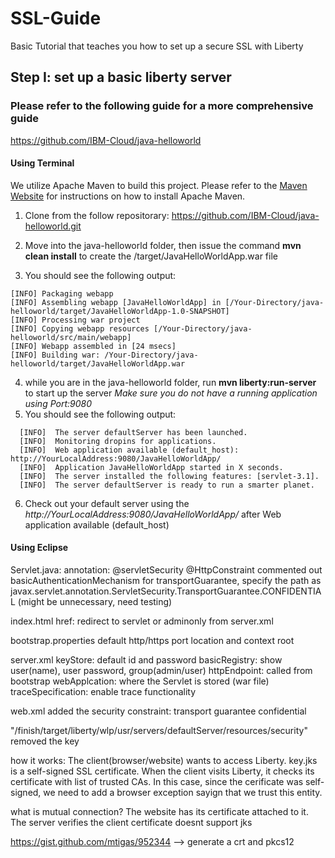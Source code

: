 # SSL-Guide
Basic Tutorial that teaches you how to set up a secure SSL with Liberty

## Step I: set up a basic liberty server

### Please refer to the following guide for a more comprehensive guide
  https://github.com/IBM-Cloud/java-helloworld
#### Using Terminal 
  We utilize Apache Maven to build this project. Please refer to the [Maven Website](http://maven.apache.org/) for instructions on how to install Apache Maven.

1. Clone from the follow repositorary: https://github.com/IBM-Cloud/java-helloworld.git

2. Move into the java-helloworld folder, then issue the command **mvn clean install** to create the /target/JavaHelloWorldApp.war file

3. You should see the following output: 
```
[INFO] Packaging webapp
[INFO] Assembling webapp [JavaHelloWorldApp] in [/Your-Directory/java-helloworld/target/JavaHelloWorldApp-1.0-SNAPSHOT]
[INFO] Processing war project
[INFO] Copying webapp resources [/Your-Directory/java-helloworld/src/main/webapp]
[INFO] Webapp assembled in [24 msecs]
[INFO] Building war: /Your-Directory/java-helloworld/target/JavaHelloWorldApp.war
```
4. while you are in the java-helloworld folder, run **mvn liberty:run-server** to start up the server
  *Make sure you do not have a running application using Port:9080* 
5. You should see the following output:
```
  [INFO]  The server defaultServer has been launched.
  [INFO]  Monitoring dropins for applications.
  [INFO]  Web application available (default_host): http://YourLocalAddress:9080/JavaHelloWorldApp/
  [INFO]  Application JavaHelloWorldApp started in X seconds.
  [INFO]  The server installed the following features: [servlet-3.1].
  [INFO]  The server defaultServer is ready to run a smarter planet.
```
6. Check out your default server using the *http://YourLocalAddress:9080/JavaHelloWorldApp/* after Web application available (default_host)


  

#### Using Eclipse 


Servlet.java: 
  annotation: @servletSecurity @HttpConstraint 
  commented out basicAuthenticationMechanism
  for transportGuarantee, specify the path as javax.servlet.annotation.ServletSecurity.TransportGuarantee.CONFIDENTIAL
    (might be unnecessary, need testing)
  
index.html
  href: redirect to servlet or adminonly from server.xml
  
bootstrap.properties
  default http/https port location and context root
  
server.xml
  keyStore: default id and password
  basicRegistry: show user(name), user password, group(admin/user)
  httpEndpoint: called from bootstrap
  webApplcation: where the Servlet is stored (war file)
  traceSpecification: enable trace functionality
  
web.xml
  added the security constraint: transport guarantee confidential 

"/finish/target/liberty/wlp/usr/servers/defaultServer/resources/security"
  removed the key 
  
how it works:
  The client(browser/website) wants to access Liberty. key.jks is a self-signed SSL certificate. When the client visits Liberty, it checks its certificate with list of trusted CAs. In this case, since the cerificate was self-signed, we need to add a browser exception sayign that we trust this entity. 
  
what is mutual connection? 
  The website has its certificate attached to it. The server verifies the client certificate
  doesnt support jks 
  
  https://gist.github.com/mtigas/952344 --> generate a crt and pkcs12 
  
  
  
